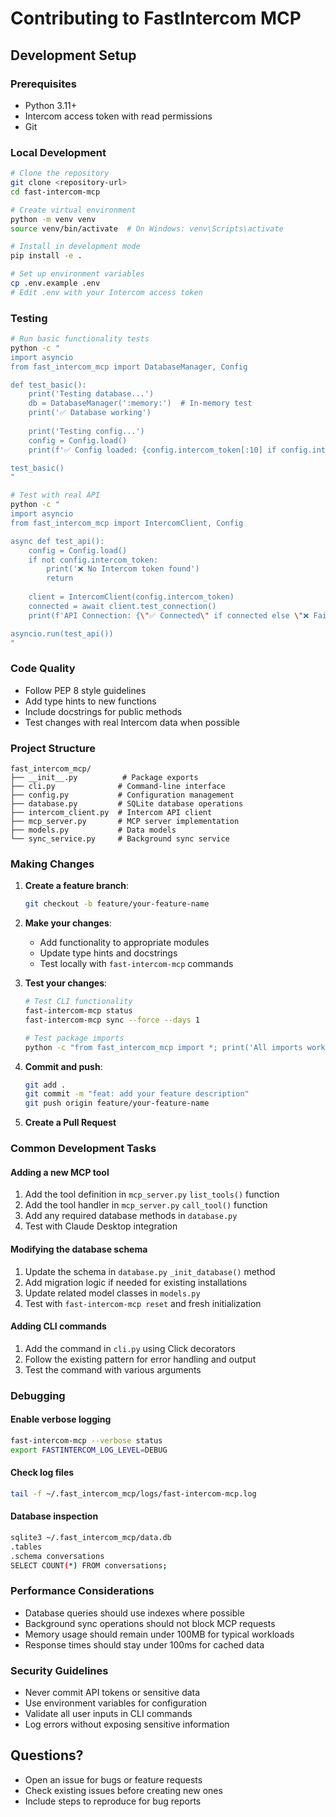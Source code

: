 # Contributing to FastIntercom MCP

## Development Setup

### Prerequisites

- Python 3.11+
- Intercom access token with read permissions
- Git

### Local Development

```bash
# Clone the repository
git clone <repository-url>
cd fast-intercom-mcp

# Create virtual environment
python -m venv venv
source venv/bin/activate  # On Windows: venv\Scripts\activate

# Install in development mode
pip install -e .

# Set up environment variables
cp .env.example .env
# Edit .env with your Intercom access token
```

### Testing

```bash
# Run basic functionality tests
python -c "
import asyncio
from fast_intercom_mcp import DatabaseManager, Config

def test_basic():
    print('Testing database...')
    db = DatabaseManager(':memory:')  # In-memory test
    print('✅ Database working')
    
    print('Testing config...')
    config = Config.load()
    print(f'✅ Config loaded: {config.intercom_token[:10] if config.intercom_token else \"No token\"}...')

test_basic()
"

# Test with real API
python -c "
import asyncio
from fast_intercom_mcp import IntercomClient, Config

async def test_api():
    config = Config.load()
    if not config.intercom_token:
        print('❌ No Intercom token found')
        return
    
    client = IntercomClient(config.intercom_token)
    connected = await client.test_connection()
    print(f'API Connection: {\"✅ Connected\" if connected else \"❌ Failed\"}')

asyncio.run(test_api())
"
```

### Code Quality

- Follow PEP 8 style guidelines
- Add type hints to new functions
- Include docstrings for public methods
- Test changes with real Intercom data when possible

### Project Structure

```
fast_intercom_mcp/
├── __init__.py          # Package exports
├── cli.py              # Command-line interface
├── config.py           # Configuration management
├── database.py         # SQLite database operations
├── intercom_client.py  # Intercom API client
├── mcp_server.py       # MCP server implementation
├── models.py           # Data models
└── sync_service.py     # Background sync service
```

### Making Changes

1. **Create a feature branch**:
   ```bash
   git checkout -b feature/your-feature-name
   ```

2. **Make your changes**:
   - Add functionality to appropriate modules
   - Update type hints and docstrings
   - Test locally with `fast-intercom-mcp` commands

3. **Test your changes**:
   ```bash
   # Test CLI functionality
   fast-intercom-mcp status
   fast-intercom-mcp sync --force --days 1
   
   # Test package imports
   python -c "from fast_intercom_mcp import *; print('All imports working')"
   ```

4. **Commit and push**:
   ```bash
   git add .
   git commit -m "feat: add your feature description"
   git push origin feature/your-feature-name
   ```

5. **Create a Pull Request**

### Common Development Tasks

#### Adding a new MCP tool

1. Add the tool definition in `mcp_server.py` `list_tools()` function
2. Add the tool handler in `mcp_server.py` `call_tool()` function
3. Add any required database methods in `database.py`
4. Test with Claude Desktop integration

#### Modifying the database schema

1. Update the schema in `database.py` `_init_database()` method
2. Add migration logic if needed for existing installations
3. Update related model classes in `models.py`
4. Test with `fast-intercom-mcp reset` and fresh initialization

#### Adding CLI commands

1. Add the command in `cli.py` using Click decorators
2. Follow the existing pattern for error handling and output
3. Test the command with various arguments

### Debugging

#### Enable verbose logging
```bash
fast-intercom-mcp --verbose status
export FASTINTERCOM_LOG_LEVEL=DEBUG
```

#### Check log files
```bash
tail -f ~/.fast_intercom_mcp/logs/fast-intercom-mcp.log
```

#### Database inspection
```bash
sqlite3 ~/.fast_intercom_mcp/data.db
.tables
.schema conversations
SELECT COUNT(*) FROM conversations;
```

### Performance Considerations

- Database queries should use indexes where possible
- Background sync operations should not block MCP requests
- Memory usage should remain under 100MB for typical workloads
- Response times should stay under 100ms for cached data

### Security Guidelines

- Never commit API tokens or sensitive data
- Use environment variables for configuration
- Validate all user inputs in CLI commands
- Log errors without exposing sensitive information

## Questions?

- Open an issue for bugs or feature requests
- Check existing issues before creating new ones
- Include steps to reproduce for bug reports